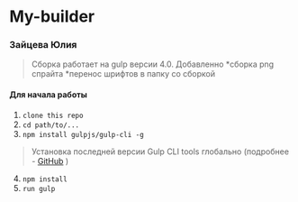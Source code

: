 # My-builder
### Зайцева Юлия
 > Сборка работает на gulp версии 4.0.
Добавленно
 *сборка png спрайта
 *перенос шрифтов в папку со сборкой
#### Для начала работы

1. ```clone this repo```
2. ```cd path/to/...```
3. ```npm install gulpjs/gulp-cli -g```  
> Установка последней версии Gulp CLI tools глобально (подробнее - [GitHub](https://github.com/gulpjs/gulp/blob/4.0/docs/getting-started.md) )

4. ```npm install```
6. ```run gulp``` 

